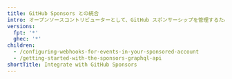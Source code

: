 ```yaml
---
title: GitHub Sponsors との統合
intro: オープンソースコントリビューターとして、GitHub スポンサーシップを管理するためのカスタム ツールを構築できます。
versions:
  fpt: '*'
  ghec: '*'
children:
  - /configuring-webhooks-for-events-in-your-sponsored-account
  - /getting-started-with-the-sponsors-graphql-api
shortTitle: Integrate with GitHub Sponsors
---
```


